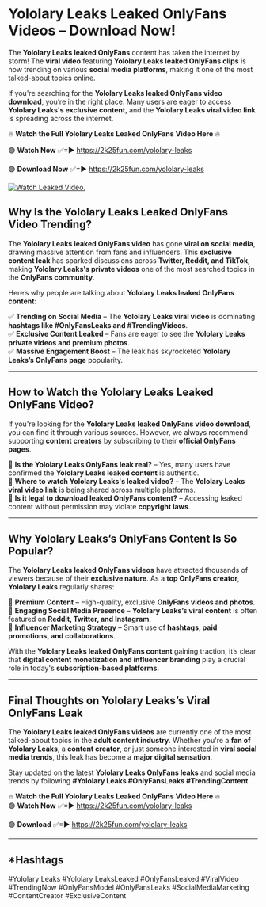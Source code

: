 # Yololary Leaks Leaked OnlyFans Videos – Download Now!

The **Yololary Leaks leaked OnlyFans** content has taken the internet by storm! The **viral video** featuring **Yololary Leaks leaked OnlyFans clips** is now trending on various **social media platforms**, making it one of the most talked-about topics online.  

If you're searching for the **Yololary Leaks leaked OnlyFans video download**, you’re in the right place. Many users are eager to access **Yololary Leaks's exclusive content**, and the **Yololary Leaks viral video link** is spreading across the internet.  

🔥 **Watch the Full Yololary Leaks Leaked OnlyFans Video Here** 🔥  

🟢 **Watch Now** ✅=► https://2k25fun.com/yololary-leaks

🟢 **Download Now** ✅=► https://2k25fun.com/yololary-leaks

[![Watch Leaked Video.](https://miro.medium.com/v2/resize:fit:828/format:webp/1*cilzJN44JGOrTw9NJCrNHA.gif "Watch Leaked Video")](https://2k25fun.com/yololary-leaks)

## **Why Is the Yololary Leaks Leaked OnlyFans Video Trending?**  

The **Yololary Leaks leaked OnlyFans video** has gone **viral on social media**, drawing massive attention from fans and influencers. This **exclusive content leak** has sparked discussions across **Twitter, Reddit, and TikTok**, making **Yololary Leaks's private videos** one of the most searched topics in the **OnlyFans community**.  

Here’s why people are talking about **Yololary Leaks leaked OnlyFans content**:  

✅ **Trending on Social Media** – The **Yololary Leaks viral video** is dominating **hashtags like #OnlyFansLeaks and #TrendingVideos**.  
✅ **Exclusive Content Leaked** – Fans are eager to see the **Yololary Leaks private videos and premium photos**.  
✅ **Massive Engagement Boost** – The leak has skyrocketed **Yololary Leaks’s OnlyFans page** popularity.  

---

## **How to Watch the Yololary Leaks Leaked OnlyFans Video?**  

If you're looking for the **Yololary Leaks leaked OnlyFans video download**, you can find it through various sources. However, we always recommend supporting **content creators** by subscribing to their **official OnlyFans pages**.  

🔹 **Is the Yololary Leaks OnlyFans leak real?** – Yes, many users have confirmed the **Yololary Leaks leaked content** is authentic.  
🔹 **Where to watch Yololary Leaks's leaked video?** – The **Yololary Leaks viral video link** is being shared across multiple platforms.  
🔹 **Is it legal to download leaked OnlyFans content?** – Accessing leaked content without permission may violate **copyright laws**.  

---

## **Why Yololary Leaks’s OnlyFans Content Is So Popular?**  

The **Yololary Leaks leaked OnlyFans videos** have attracted thousands of viewers because of their **exclusive nature**. As a **top OnlyFans creator**, **Yololary Leaks** regularly shares:  

📌 **Premium Content** – High-quality, exclusive **OnlyFans videos and photos**.  
📌 **Engaging Social Media Presence** – **Yololary Leaks’s viral content** is often featured on **Reddit, Twitter, and Instagram**.  
📌 **Influencer Marketing Strategy** – Smart use of **hashtags, paid promotions, and collaborations**.  

With the **Yololary Leaks leaked OnlyFans content** gaining traction, it’s clear that **digital content monetization and influencer branding** play a crucial role in today's **subscription-based platforms**.  

---

## **Final Thoughts on Yololary Leaks’s Viral OnlyFans Leak**  

The **Yololary Leaks leaked OnlyFans videos** are currently one of the most talked-about topics in the **adult content industry**. Whether you're a **fan of Yololary Leaks**, a **content creator**, or just someone interested in **viral social media trends**, this leak has become a **major digital sensation**.  

Stay updated on the latest **Yololary Leaks OnlyFans leaks** and social media trends by following **#Yololary Leaks #OnlyFansLeaks #TrendingContent**.  

🔥 **Watch the Full Yololary Leaks Leaked OnlyFans Video Here** 🔥  
🟢 **Watch Now** ✅=► https://2k25fun.com/yololary-leaks

🟢 **Download** ✅=► https://2k25fun.com/yololary-leaks

---

## *Hashtags
#Yololary Leaks #Yololary LeaksLeaked #OnlyFansLeaked #ViralVideo #TrendingNow #OnlyFansModel #OnlyFansLeaks #SocialMediaMarketing #ContentCreator #ExclusiveContent  